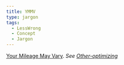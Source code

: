 ```yaml
---
title: YMMV
type: jargon
tags:
  - LessWrong
  - Concept
  - Jargon
---
```


 [Your Mileage May Vary](http://tvtropes.org/pmwiki/pmwiki.php/Main/YMMV). *See* [*Other-optimizing*](https://www.lesswrong.com/tag/other-optimizing)